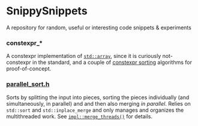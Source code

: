 # SnippySnippets
A repository for random, useful or interesting code snippets &amp; experiments

### constexpr_\*
A constexpr implementation of [`std::array`](https://github.com/Andreshk/SnippySnippets/blob/master/constexpr_array.h), since it is curiously not-constexpr in the standard, and a couple of [constexpr sorting](https://github.com/Andreshk/SnippySnippets/blob/master/constexpr_sort.h) algorithms for proof-of-concept.

### [parallel_sort.h](https://github.com/Andreshk/SnippySnippets/blob/master/parallel_sort.h)
Sorts by splitting the input into pieces, sorting the pieces individually (and simultaneously, in parallel) and and then also merging _in parallel_. Relies on `std::sort` and `std::inplace_merge` and only manages and organizes the multithreaded work. See [`impl::merge_threads()`](https://github.com/Andreshk/SnippySnippets/blob/master/parallel_sort.h#L123) for details.
